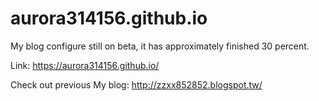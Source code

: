 # aurora314156.github.io

My blog configure still on beta, it has approximately finished 30 percent.

Link: https://aurora314156.github.io/

Check out previous My blog: http://zzxx852852.blogspot.tw/
